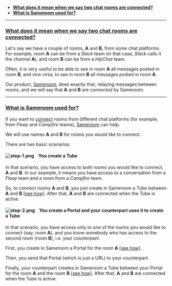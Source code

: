 - [**What does it mean when we say two chat rooms are connected?**](/getting-started/en/faq/list#connected-rooms)
 - [**What is Sameroom used for?**](/getting-started/en/faq/list#sameroom-purpose)
 
---
### <a href="#connected-rooms" name="connected-rooms">**What does it mean when we say two chat rooms are connected?**</a>
 
Lat's say we have a couple of rooms, **A** and **B**, from some chat platforms. For example, room **A** can be from a _Slack_ team (in that case, _Slack_ calls it the _channel_ **A**), and room **B** can be from a _HipChat_ team.

Often, it is very useful to be able to see in room **A** all messages posted in room **B**, and vice virsa, to see in room **B** all messages posted in room **A**.

Our product, [Sameroom](https://sameroom.io), does exactly that, relaying messages between rooms, and we will say that **A** and **B** are _connected_ by Sameroom. 

---
### <a href="#sameroom-purpose" name="sameroom-purpose">**What is Sameroom used for?**</a>
 
If you want to [connect](/getting-started/en/faq/list#connected-rooms) rooms from different chat platforms (for example, from _Fleep_ and _Campfire_ teams), [Sameroom](https://sameroom.io) can help. 

We will use names **A** and **B** for rooms you would like to connect.

There are two basic scenarios:

#### ![step-1.png](https://in.kato.im/b8be284b81c9467fed3170d274c28de6789dd2fae1957895cd34bc20a2676d25/step-1.png) &ensp; **You create a Tube**
 
In that scenario, you have access to both rooms you would like to connect, **A** and **B**. In our example, it means you have access to a conversation from a _Fleep_ team and a room from a _Campfire_ team.  

So, to connect rooms **A** and **B**, you just create in Sameroom a Tube between **A** and **B** [[see how]](/getting-started/en/faq/list#how-to-create-a-tube). After that, **A** and **B** are connected when the Tube is active.

#### ![step-2.png](https://in.kato.im/99977b264e016814f4af35ac12a7fe42f1138758cd4b9285fa8c34e628a264fd/step-2.png) &ensp; **You create a Portal and your counterpart uses it to create a Tube**
 
In that scenario, you have access only to one of the rooms you would like to connect (say, room **A**), and you know somebody who has access to the second room (room **B**), i.e. your _counterpart_.

First, you create in Sameroom a Portal for the room **A** [[see how]](/getting-started/en/faq/list#how-to-use-a-portal).

Then, you send that Portal (which is just a URL) to your counterpart.

Finally, your counterpart creates in Sameroom a Tube between your Portal for the room **A** and the room **B** [[see how]](/getting-started/en/faq/list#how-to-create-a-tube). After that, **A** and **B** are connected when the Tube is active.
